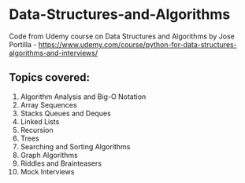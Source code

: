 # Data-Structures-and-Algorithms

Code from Udemy course on Data Structures and Algorithms by 
Jose Portilla - https://www.udemy.com/course/python-for-data-structures-algorithms-and-interviews/

## Topics covered:

1. Algorithm Analysis and Big-O Notation
2. Array Sequences
3. Stacks Queues and Deques
4. Linked Lists
5. Recursion
6. Trees
7. Searching and Sorting Algorithms
8. Graph Algorithms
9. Riddles and Brainteasers
10. Mock Interviews
